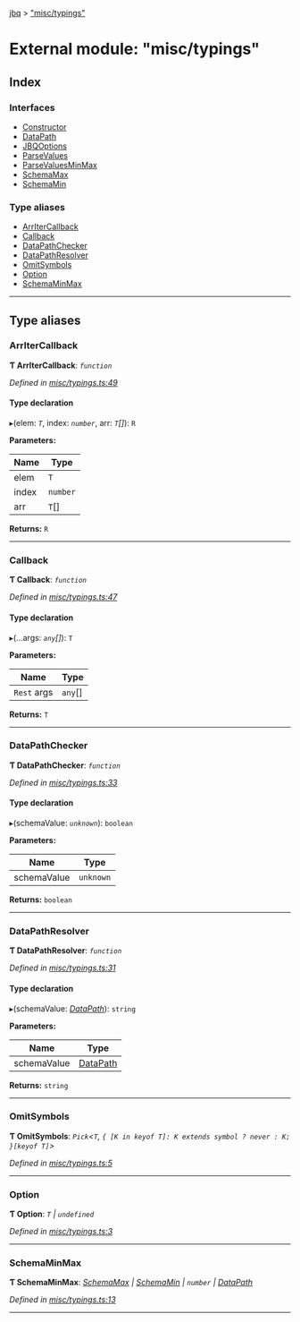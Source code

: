 [jbq](../README.md) > ["misc/typings"](../modules/_misc_typings_.md)

# External module: "misc/typings"

## Index

### Interfaces

* [Constructor](../interfaces/_misc_typings_.constructor.md)
* [DataPath](../interfaces/_misc_typings_.datapath.md)
* [JBQOptions](../interfaces/_misc_typings_.jbqoptions.md)
* [ParseValues](../interfaces/_misc_typings_.parsevalues.md)
* [ParseValuesMinMax](../interfaces/_misc_typings_.parsevaluesminmax.md)
* [SchemaMax](../interfaces/_misc_typings_.schemamax.md)
* [SchemaMin](../interfaces/_misc_typings_.schemamin.md)

### Type aliases

* [ArrIterCallback](_misc_typings_.md#arritercallback)
* [Callback](_misc_typings_.md#callback)
* [DataPathChecker](_misc_typings_.md#datapathchecker)
* [DataPathResolver](_misc_typings_.md#datapathresolver)
* [OmitSymbols](_misc_typings_.md#omitsymbols)
* [Option](_misc_typings_.md#option)
* [SchemaMinMax](_misc_typings_.md#schemaminmax)

---

## Type aliases

<a id="arritercallback"></a>

###  ArrIterCallback

**Ƭ ArrIterCallback**: *`function`*

*Defined in [misc/typings.ts:49](https://github.com/krnik/vjs-validator/blob/6a6427a/src/misc/typings.ts#L49)*

#### Type declaration
▸(elem: *`T`*, index: *`number`*, arr: *`T`[]*): `R`

**Parameters:**

| Name | Type |
| ------ | ------ |
| elem | `T` |
| index | `number` |
| arr | `T`[] |

**Returns:** `R`

___
<a id="callback"></a>

###  Callback

**Ƭ Callback**: *`function`*

*Defined in [misc/typings.ts:47](https://github.com/krnik/vjs-validator/blob/6a6427a/src/misc/typings.ts#L47)*

#### Type declaration
▸(...args: *`any`[]*): `T`

**Parameters:**

| Name | Type |
| ------ | ------ |
| `Rest` args | `any`[] |

**Returns:** `T`

___
<a id="datapathchecker"></a>

###  DataPathChecker

**Ƭ DataPathChecker**: *`function`*

*Defined in [misc/typings.ts:33](https://github.com/krnik/vjs-validator/blob/6a6427a/src/misc/typings.ts#L33)*

#### Type declaration
▸(schemaValue: *`unknown`*): `boolean`

**Parameters:**

| Name | Type |
| ------ | ------ |
| schemaValue | `unknown` |

**Returns:** `boolean`

___
<a id="datapathresolver"></a>

###  DataPathResolver

**Ƭ DataPathResolver**: *`function`*

*Defined in [misc/typings.ts:31](https://github.com/krnik/vjs-validator/blob/6a6427a/src/misc/typings.ts#L31)*

#### Type declaration
▸(schemaValue: *[DataPath](../interfaces/_misc_typings_.datapath.md)*): `string`

**Parameters:**

| Name | Type |
| ------ | ------ |
| schemaValue | [DataPath](../interfaces/_misc_typings_.datapath.md) |

**Returns:** `string`

___
<a id="omitsymbols"></a>

###  OmitSymbols

**Ƭ OmitSymbols**: *`Pick`<`T`, `{ [K in keyof T]: K extends symbol ? never : K; }[keyof T]`>*

*Defined in [misc/typings.ts:5](https://github.com/krnik/vjs-validator/blob/6a6427a/src/misc/typings.ts#L5)*

___
<a id="option"></a>

###  Option

**Ƭ Option**: *`T` \| `undefined`*

*Defined in [misc/typings.ts:3](https://github.com/krnik/vjs-validator/blob/6a6427a/src/misc/typings.ts#L3)*

___
<a id="schemaminmax"></a>

###  SchemaMinMax

**Ƭ SchemaMinMax**: *[SchemaMax](../interfaces/_misc_typings_.schemamax.md) \| [SchemaMin](../interfaces/_misc_typings_.schemamin.md) \| `number` \| [DataPath](../interfaces/_misc_typings_.datapath.md)*

*Defined in [misc/typings.ts:13](https://github.com/krnik/vjs-validator/blob/6a6427a/src/misc/typings.ts#L13)*

___

